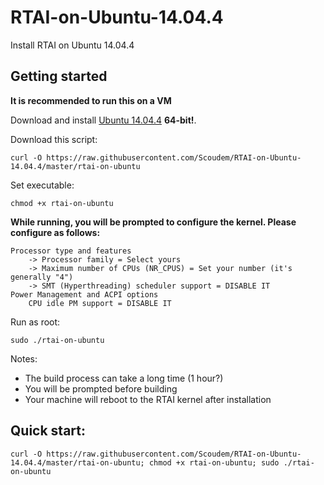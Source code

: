 # RTAI-on-Ubuntu-14.04.4
Install RTAI on Ubuntu 14.04.4

## Getting started

**It is recommended to run this on a VM**

Download and install [Ubuntu 14.04.4](http://releases.ubuntu.com/14.04/) **64-bit!**.

Download this script:
```
curl -O https://raw.githubusercontent.com/Scoudem/RTAI-on-Ubuntu-14.04.4/master/rtai-on-ubuntu
```

Set executable:
```
chmod +x rtai-on-ubuntu
```

**While running, you will be prompted to configure the kernel. Please configure as follows:**
```
Processor type and features
    -> Processor family = Select yours
    -> Maximum number of CPUs (NR_CPUS) = Set your number (it's generally "4")
    -> SMT (Hyperthreading) scheduler support = DISABLE IT
Power Management and ACPI options
    CPU idle PM support = DISABLE IT
```

Run as root:
```
sudo ./rtai-on-ubuntu
```

Notes:
 * The build process can take a long time (1 hour?)
 * You will be prompted before building
 * Your machine will reboot to the RTAI kernel after installation

## Quick start:
```
curl -O https://raw.githubusercontent.com/Scoudem/RTAI-on-Ubuntu-14.04.4/master/rtai-on-ubuntu; chmod +x rtai-on-ubuntu; sudo ./rtai-on-ubuntu
```
